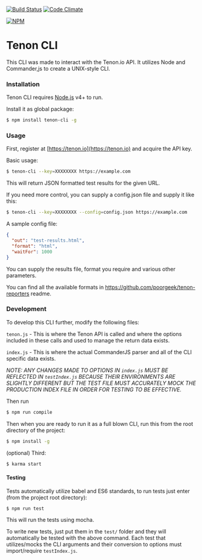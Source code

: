 [![Build Status](https://travis-ci.org/tenon-io/tenon-cli.svg?branch=master)](https://travis-ci.org/tenon-io/tenon-cli) [![Code Climate](https://codeclimate.com/github/tenon-io/tenon-cli/badges/gpa.svg)](https://codeclimate.com/github/tenon-io/tenon-cli)

[![NPM](https://nodei.co/npm/tenon-cli.png?downloads=true&downloadRank=true&stars=true)](https://nodei.co/npm/tenon-cli/)
# Tenon CLI

This CLI was made to interact with the Tenon.io API. It utilizes Node and Commander,js to create a UNIX-style CLI.

### Installation

Tenon CLI requires [Node.js](https://nodejs.org/) v4+ to run.

Install it as global package:

```sh
$ npm install tenon-cli -g
```

### Usage

First, register at [https://tenon.io](https://tenon.io) and acquire the API key.

Basic usage:

```sh
$ tenon-cli --key=XXXXXXXX https://example.com
```

This will return JSON formatted test results for the given URL.

If you need more control, you can supply a config.json file and supply it like this:

```sh
$ tenon-cli --key=XXXXXXXX --config=config.json https://example.com
```

A sample config file:

```json
{
  "out": "test-results.html",
  "format": "html",
  "waitFor": 1000
}
```

You can supply the results file, format you require and various other parameters.

You can find all the available formats in https://github.com/poorgeek/tenon-reporters readme. 


### Development

To develop this CLI further, modify the following files:

`tenon.js` - This is where the Tenon API is called and where the options included in these calls and used to manage the return data exists.

`index.js` - This is where the actual CommanderJS parser and all of the CLI specific data exists.

*NOTE: ANY CHANGES MADE TO OPTIONS IN `index.js` MUST BE REFLECTED IN `testIndex.js` BECAUSE THEIR ENVIRONMENTS ARE SLIGHTLY DIFFERENT BUT THE TEST FILE MUST ACCURATELY MOCK THE PRODUCTION INDEX FILE IN ORDER FOR TESTING TO BE EFFECTIVE.*

Then run
```sh
$ npm run compile
```

Then when you are ready to run it as a full blown CLI, run this from the root directory of the project:
```sh
$ npm install -g
```

(optional) Third:
```sh
$ karma start
```
#### Testing
Tests automatically utilize babel and ES6 standards, to run tests just enter (from the project root directory):
```
$ npm run test
```
This will run the tests using mocha.

To write new tests, just put them in the `test/` folder and they will automatically be tested with the above command. Each test that utilizes/mocks the CLI arguments and their conversion to options must import/require `testIndex.js`.
